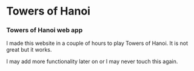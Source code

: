 # Towers of Hanoi
### Towers of Hanoi web app
I made this website in a couple of hours to play Towers of Hanoi. It is not great but it works.

I may add more functionality later on or I may never touch this again.
